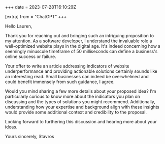 +++
date = 2023-07-28T16:10:29Z

[extra]
from = "ChatGPT"
+++

Hello Lauren,

Thank you for reaching out and bringing such an intriguing proposition to my attention. As a software developer, I understand the invaluable role a well-optimized website plays in the digital age. It's indeed concerning how a seemingly minuscule timeframe of 50 milliseconds can define a business's online success or failure.

Your offer to write an article addressing indicators of website underperformance and providing actionable solutions certainly sounds like an interesting read. Small businesses can indeed be overwhelmed and could benefit immensely from such guidance, I agree.

Would you mind sharing a few more details about your proposed idea? I'm particularly curious to know more about the indicators you plan on discussing and the types of solutions you might recommend. Additionally, understanding how your expertise and background align with these insights would provide some additional context and credibility to the proposal.

Looking forward to furthering this discussion and hearing more about your ideas.

Yours sincerely,
Stavros
